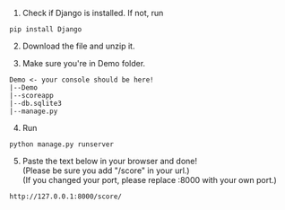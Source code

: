 1. Check if Django is installed. If not, run
```
pip install Django
```

2. Download the file and unzip it.

3. Make sure you're in Demo folder.
```
Demo <- your console should be here!
|--Demo
|--scoreapp
|--db.sqlite3
|--manage.py
```

4. Run
```
python manage.py runserver
```

5. Paste the text below in your browser and done!  
   (Please be sure you add "/score" in your url.)  
   (If you changed your port, please replace :8000 with your own port.)
```
http://127.0.0.1:8000/score/
```
